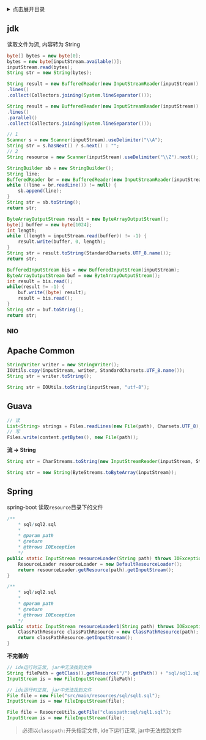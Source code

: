 <details>
<summary>点击展开目录</summary>
<!-- TOC -->

- [jdk](#jdk)
    - [NIO](#nio)
- [Apache Common](#apache-common)
- [Guava](#guava)
- [Spring](#spring)

<!-- /TOC -->
</details>

## jdk

读取文件为流, 内容转为 String

```Java
byte[] bytes = new byte[0];
bytes = new byte[inputStream.available()];
inputStream.read(bytes);
String str = new String(bytes);
```

```Java
String result = new BufferedReader(new InputStreamReader(inputStream))
.lines()
.collect(Collectors.joining(System.lineSeparator()));
```

```Java
String result = new BufferedReader(new InputStreamReader(inputStream))
.lines()
.parallel()
.collect(Collectors.joining(System.lineSeparator()));
```

```Java
// 1
Scanner s = new Scanner(inputStream).useDelimiter("\\A");
String str = s.hasNext() ? s.next() : "";
// 2
String resource = new Scanner(inputStream).useDelimiter("\\Z").next();
```

```Java
StringBuilder sb = new StringBuilder();
String line;
BufferedReader br = new BufferedReader(new InputStreamReader(inputStream));
while ((line = br.readLine()) != null) {
    sb.append(line);
}
String str = sb.toString();
return str;
```

```Java
ByteArrayOutputStream result = new ByteArrayOutputStream();
byte[] buffer = new byte[1024];
int length;
while ((length = inputStream.read(buffer)) != -1) {
    result.write(buffer, 0, length);
}
String str = result.toString(StandardCharsets.UTF_8.name());
return str;
```

```Java
BufferedInputStream bis = new BufferedInputStream(inputStream);
ByteArrayOutputStream buf = new ByteArrayOutputStream();
int result = bis.read();
while(result != -1) {
    buf.write((byte) result);
    result = bis.read();
}
String str = buf.toString();
return str;
```

### NIO




## Apache Common

```Java
StringWriter writer = new StringWriter();
IOUtils.copy(inputStream, writer, StandardCharsets.UTF_8.name());
String str = writer.toString();
```

```Java
String str = IOUtils.toString(inputStream, "utf-8");
```

## Guava

```Java
// 读
List<String> strings = Files.readLines(new File(path), Charsets.UTF_8);
// 写
Files.write(content.getBytes(), new File(path));
```

**流 -> String**

```Java
String str = CharStreams.toString(new InputStreamReader(inputStream, StandardCharsets.UTF_8));

String str = new String(ByteStreams.toByteArray(inputStream));
```

## Spring

spring-boot 读取`resource`目录下的文件

```Java
/**
    * sql/sql2.sql
    *
    * @param path
    * @return
    * @throws IOException
    */
public static InputStream resourceLoader(String path) throws IOException {
    ResourceLoader resourceLoader = new DefaultResourceLoader();
    return resourceLoader.getResource(path).getInputStream();
}

/**
    * sql/sql2.sql
    *
    * @param path
    * @return
    * @throws IOException
    */
public static InputStream resourceLoader1(String path) throws IOException {
    ClassPathResource classPathResource = new ClassPathResource(path);
    return classPathResource.getInputStream();
}
```

**不完善的**

```Java
// ide运行时正常, jar中无法找到文件
String filePath = getClass().getResource("/").getPath() + "sql/sql1.sql";
InputStream is = new FileInputStream(filePath);
```

```Java
// ide运行时正常, jar中无法找到文件
File file = new File("src/main/resources/sql/sql1.sql");
InputStream is = new FileInputStream(file);
```

```Java
File file = ResourceUtils.getFile("classpath:sql/sql1.sql");
InputStream is = new FileInputStream(file);
```
> 必须以`classpath:`开头指定文件, ide下运行正常, jar中无法找到文件




